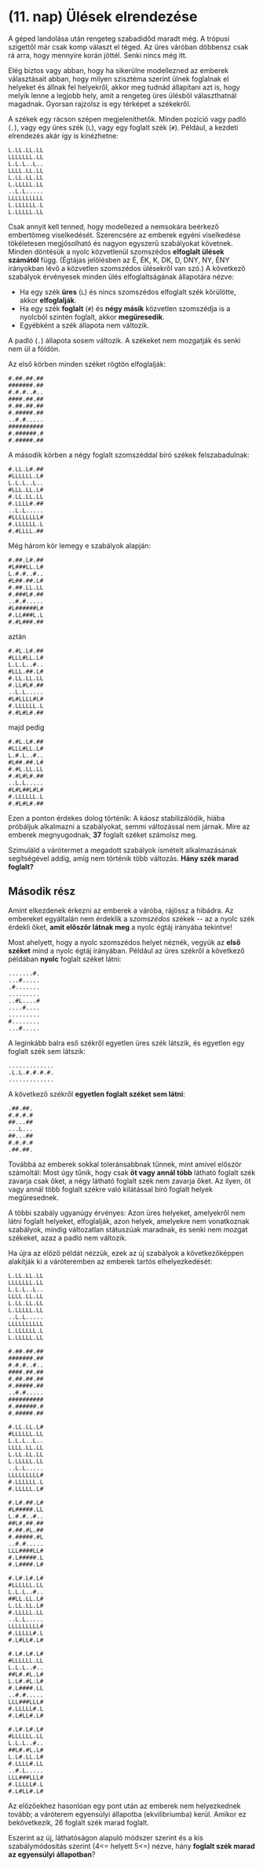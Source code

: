 (11. nap) Ülések elrendezése
===========================

A géped landolása után rengeteg szabadidőd maradt még. A trópusi szigettől már csak komp választ el téged. Az üres váróban döbbensz csak rá arra, hogy mennyire korán jöttél. Senki nincs még itt. 

Elég biztos vagy abban, hogy ha sikerülne modellezned az emberek választásait abban, hogy milyen szisztéma szerint ülnek foglalnak el helyeket és állnak fel helyekről, akkor meg tudnád állapítani azt is, hogy melyik lenne a legjobb hely, amit a rengeteg üres ülésből választhatnál magadnak. Gyorsan rajzolsz is egy térképet a székekről.

A székek egy rácson szépen megjeleníthetők. Minden pozíció vagy padló (``.``), vagy egy üres szék (``L``), vagy egy foglalt szék (``#``). Például, a kezdeti elrendezés akár így is kinézhetne:
```
L.LL.LL.LL
LLLLLLL.LL
L.L.L..L..
LLLL.LL.LL
L.LL.LL.LL
L.LLLLL.LL
..L.L.....
LLLLLLLLLL
L.LLLLLL.L
L.LLLLL.LL
```
Csak annyit kell tenned, hogy modellezed a nemsokára beérkező embertömeg viselkedését. Szerencsére az emberek egyéni viselkedése tökéletesen megjósolható és nagyon egyszerű szabályokat követnek. Minden döntésük a nyolc közvetlenül szomszédos **elfoglalt ülések számától** függ. (Égtájas jelölésben az É, ÉK, K, DK, D, DNY, NY, ÉNY irányokban lévő a közvetlen szomszédos ülésekről van szó.) 
A következő szabályok érvényesek minden ülés elfoglaltságának állapotára nézve:

- Ha egy szék **üres** (``L``) és nincs szomszédos elfoglalt szék körülötte, akkor **elfoglalják**. 
- Ha egy szék **foglalt** (``#``) és **négy másik** közvetlen szomszédja is a nyolcból szintén foglalt, akkor **megüresedik**. 
- Egyébként a szék állapota nem változik.

A padló (``.``) állapota sosem változik. A székeket nem mozgatják és senki nem ül a földön. 

Az első körben minden széket rögtön elfoglalják:
```
#.##.##.##
#######.##
#.#.#..#..
####.##.##
#.##.##.##
#.#####.##
..#.#.....
##########
#.######.#
#.#####.##
```
A második körben a négy foglalt szomszéddal bíró székek felszabadulnak:

```
#.LL.L#.##
#LLLLLL.L#
L.L.L..L..
#LLL.LL.L#
#.LL.LL.LL
#.LLLL#.##
..L.L.....
#LLLLLLLL#
#.LLLLLL.L
#.#LLLL.##
```
Még három kör lemegy e szabályok alapján:
```
#.##.L#.##
#L###LL.L#
L.#.#..#..
#L##.##.L#
#.##.LL.LL
#.###L#.##
..#.#.....
#L######L#
#.LL###L.L
#.#L###.##
```
aztán
```
#.#L.L#.##
#LLL#LL.L#
L.L.L..#..
#LLL.##.L#
#.LL.LL.LL
#.LL#L#.##
..L.L.....
#L#LLLL#L#
#.LLLLLL.L
#.#L#L#.##
```
majd pedig
```
#.#L.L#.##
#LLL#LL.L#
L.#.L..#..
#L##.##.L#
#.#L.LL.LL
#.#L#L#.##
..L.L.....
#L#L##L#L#
#.LLLLLL.L
#.#L#L#.##
```
Ezen a ponton érdekes dolog történik: A káosz stabilizálódik, hiába próbáljuk alkalmazni a szabályokat, semmi változással nem járnak. Mire az emberek megnyugodnak, **37** foglalt széket számolsz meg. 

Szimuláld a várótermet a megadott szabályok ismételt alkalmazásának segítségével addig, amíg nem történik több változás. **Hány szék marad foglalt?**

Második rész
------------
Amint elkezdenek érkezni az emberek a váróba, rájössz a hibádra. Az embereket egyáltalán nem érdeklik a *szomszédos* székek -- az a nyolc szék érdekli őket, **amit először látnak meg** a nyolc égtáj irányába tekintve!

Most ahelyett, hogy a nyolc szomszédos helyet néznék, vegyük az **első széket** mind a nyolc égtáj irányában. Például az üres székről a következő példában **nyolc** foglalt széket látni:
```
.......#.
...#.....
.#.......
.........
..#L....#
....#....
.........
#........
...#.....
```
A leginkább balra eső székről egyetlen üres szék látszik, és egyetlen egy foglalt szék sem látszik:
```
.............
.L.L.#.#.#.#.
.............
```
A következő székről **egyetlen foglalt széket sem látni**:
```
.##.##.
#.#.#.#
##...##
...L...
##...##
#.#.#.#
.##.##.
```
Továbbá az emberek sokkal toleránsabbnak tűnnek, mint amivel először számoltál: Most úgy tűnik, hogy csak **öt vagy annál több** látható foglalt szék zavarja csak őket, a négy látható foglalt szék nem zavarja őket. Az ilyen, öt vagy annál több foglalt székre való kilátással bíró foglalt helyek megüresednek.

A többi szabály ugyanúgy érvényes: Azon üres helyeket, amelyekről nem látni foglalt helyeket, elfoglalják, azon helyek, amelyekre nem vonatkoznak szabályok, mindig változatlan státuszúak maradnak, és senki nem mozgat székeket, azaz a padló nem változik.

Ha újra az előző példát nézzük, ezek az új szabályok a következőképpen alakítják ki a váróteremben az emberek tartós elhelyezkedését:

```
L.LL.LL.LL
LLLLLLL.LL
L.L.L..L..
LLLL.LL.LL
L.LL.LL.LL
L.LLLLL.LL
..L.L.....
LLLLLLLLLL
L.LLLLLL.L
L.LLLLL.LL
```
```
#.##.##.##
#######.##
#.#.#..#..
####.##.##
#.##.##.##
#.#####.##
..#.#.....
##########
#.######.#
#.#####.##
```
```
#.LL.LL.L#
#LLLLLL.LL
L.L.L..L..
LLLL.LL.LL
L.LL.LL.LL
L.LLLLL.LL
..L.L.....
LLLLLLLLL#
#.LLLLLL.L
#.LLLLL.L#
```
```
#.L#.##.L#
#L#####.LL
L.#.#..#..
##L#.##.##
#.##.#L.##
#.#####.#L
..#.#.....
LLL####LL#
#.L#####.L
#.L####.L#
```
```
#.L#.L#.L#
#LLLLLL.LL
L.L.L..#..
##LL.LL.L#
L.LL.LL.L#
#.LLLLL.LL
..L.L.....
LLLLLLLLL#
#.LLLLL#.L
#.L#LL#.L#
```
```
#.L#.L#.L#
#LLLLLL.LL
L.L.L..#..
##L#.#L.L#
L.L#.#L.L#
#.L####.LL
..#.#.....
LLL###LLL#
#.LLLLL#.L
#.L#LL#.L#
```
```
#.L#.L#.L#
#LLLLLL.LL
L.L.L..#..
##L#.#L.L#
L.L#.LL.L#
#.LLLL#.LL
..#.L.....
LLL###LLL#
#.LLLLL#.L
#.L#LL#.L#
```
Az előzőekhez hasonlóan egy pont után az emberek nem helyezkednek tovább; a váróterem egyensúlyi állapotba (ekvilibriumba) kerül. Amikor ez bekövetkezik, 26 foglalt szék marad foglalt.

Eszerint az új, láthatóságon alapuló módszer szerint és a kis szabálymódosítás szerint (4<= helyett 5<=) nézve, hány **foglalt szék marad az egyensúlyi állapotban**?


